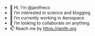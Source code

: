 - 👋 Hi, I’m @janitheco
- 👀 I’m interested in science and blogging
- 🌱 I’m currently working in Aerospace 
- 💞️ I’m looking to collaborate on anything
- 📫 Reach me by https://janith.org

<!---
janitheco/janitheco is a ✨ special ✨ repository because its `README.md` (this file) appears on your GitHub profile.
You can click the Preview link to take a look at your changes.
--->
